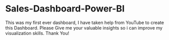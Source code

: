 # Sales-Dashboard-Power-BI
This was my first ever dashboard, I have taken help from YouTube to create this Dashboard.
Please Give me your valuable insights so i can improve my visualization skills.
Thank You!
